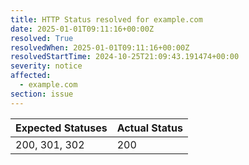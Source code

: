```yaml
---
title: HTTP Status resolved for example.com
date: 2025-01-01T09:11:16+00:00Z
resolved: True
resolvedWhen: 2025-01-01T09:11:16+00:00Z
resolvedStartTime: 2024-10-25T21:09:43.191474+00:00
severity: notice
affected:
  - example.com
section: issue
---
```


| Expected Statuses | Actual Status  |
|-------------------|----------------|
| 200, 301, 302 | 200 |

